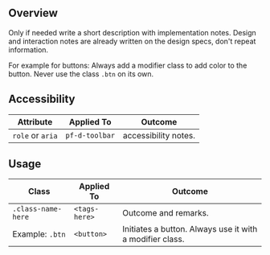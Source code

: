 ## Overview

Only if needed write a short description with implementation notes. Design and interaction notes are already written on the design specs, don't repeat information.

For example for buttons: Always add a modifier class to add color to the button. Never use the class `.btn` on its own.

## Accessibility

| Attribute | Applied To | Outcome |
| -- | -- | -- |
| `role` or `aria` | `pf-d-toolbar` |  accessibility notes. |


## Usage

| Class | Applied To | Outcome |
| -- | -- | -- |
| `.class-name-here` | `<tags-here>` |  Outcome and remarks. |
| Example: `.btn` | `<button>` |  Initiates a button. Always use it with a modifier class. |
